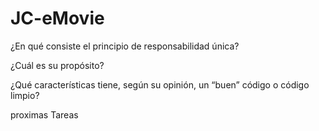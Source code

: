 # JC-eMovie

¿En qué consiste el principio de responsabilidad única? 



¿Cuál es su propósito?



¿Qué características tiene, según su opinión, un “buen” código o código limpio?



proximas Tareas
